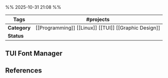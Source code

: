 %% 2025-10-31 21:08 %%

| **Tags**     | #projects                                             |
| ------------ | ----------------------------------------------------- |
| **Category** | [[Programming]] [[Linux]] [[TUI]] [[Graphic Design]]  |
| **Status**   |                                                       |

## TUI Font Manager





## References